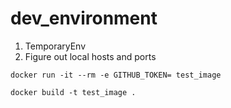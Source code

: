 # dev_environment


1. TemporaryEnv
2. Figure out local hosts and ports

`docker run -it --rm -e GITHUB_TOKEN= test_image`

`docker build -t test_image .`
